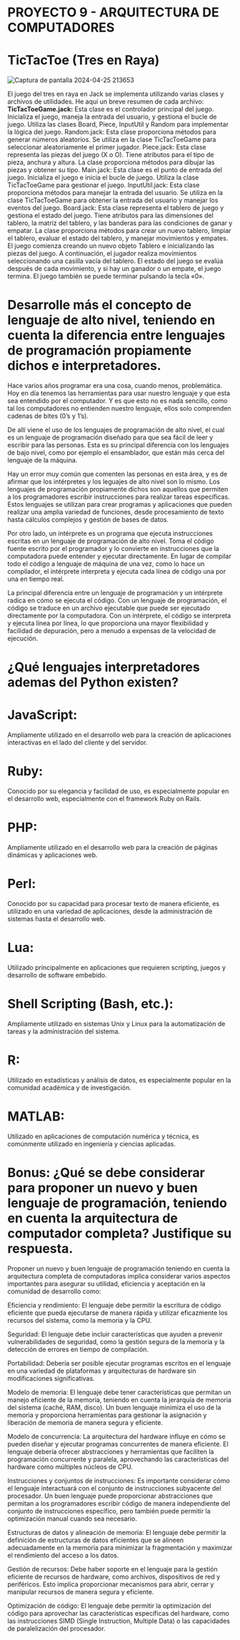 # PROYECTO 9 - ARQUITECTURA DE COMPUTADORES
# TicTacToe (Tres en Raya)
![Captura de pantalla 2024-04-25 213653](https://github.com/Fitman22/ArchiTech/assets/124414206/f2cdca71-a539-427a-8015-c93184487e76)

El juego del tres en raya en Jack se implementa utilizando varias clases y archivos de utilidades. He aquí un breve resumen de cada archivo:
**TicTacToeGame.jack:** Esta clase es el controlador principal del juego. Inicializa el juego, maneja la entrada del usuario, y gestiona el bucle de juego. Utiliza las clases Board, Piece, InputUtil y Random para implementar la lógica del juego.
Random.jack: Esta clase proporciona métodos para generar números aleatorios. Se utiliza en la clase TicTacToeGame para seleccionar aleatoriamente el primer jugador.
Piece.jack: Esta clase representa las piezas del juego (X o O). Tiene atributos para el tipo de pieza, anchura y altura. La clase proporciona métodos para dibujar las piezas y obtener su tipo.
Main.jack: Esta clase es el punto de entrada del juego. Inicializa el juego e inicia el bucle de juego. Utiliza la clase TicTacToeGame para gestionar el juego.
InputUtil.jack: Esta clase proporciona métodos para manejar la entrada del usuario. Se utiliza en la clase TicTacToeGame para obtener la entrada del usuario y manejar los eventos del juego.
Board.jack: Esta clase representa el tablero de juego y gestiona el estado del juego. Tiene atributos para las dimensiones del tablero, la matriz del tablero, y las banderas para las condiciones de ganar y empatar. La clase proporciona métodos para crear un nuevo tablero, limpiar el tablero, evaluar el estado del tablero, y manejar movimientos y empates.
El juego comienza creando un nuevo objeto Tablero e inicializando las piezas del juego. A continuación, el jugador realiza movimientos seleccionando una casilla vacía del tablero. El estado del juego se evalúa después de cada movimiento, y si hay un ganador o un empate, el juego termina. El juego también se puede terminar pulsando la tecla «0».


# Desarrolle más el concepto de lenguaje de alto nivel, teniendo en cuenta la diferencia entre lenguajes de programación propiamente dichos e interpretadores.

Hace varios años programar era una cosa, cuando menos, problemática. Hoy en día tenemos las herramientas para usar nuestro lenguaje y que esta sea entendido por el computador. Y es que esto no es nada sencillo, como tal los computadores no entienden nuestro lenguaje, ellos solo comprenden cadenas de bites (0’s y 1’s). 

De allí viene el uso de los lenguajes de programación de alto nivel, el cual es un lenguaje de programación diseñado para que sea fácil de leer y escribir para las personas. Esta es su principal diferencia con los lenguajes de bajo nivel, como por ejemplo el ensamblador, que están más cerca del lenguaje de la máquina.

Hay un error muy común que comenten las personas en esta área, y es de afirmar que los intérpretes y los leguajes de alto nivel son lo mismo. Los lenguajes de programación propiamente dichos son aquellos que permiten a los programadores escribir instrucciones para realizar tareas específicas. Estos lenguajes se utilizan para crear programas y aplicaciones que pueden realizar una amplia variedad de funciones, desde procesamiento de texto hasta cálculos complejos y gestión de bases de datos.

Por otro lado, un intérprete es un programa que ejecuta instrucciones escritas en un lenguaje de programación de alto nivel. Toma el código fuente escrito por el programador y lo convierte en instrucciones que la computadora puede entender y ejecutar directamente. En lugar de compilar todo el código a lenguaje de máquina de una vez, como lo hace un compilador, el intérprete interpreta y ejecuta cada línea de código una por una en tiempo real.

La principal diferencia entre un lenguaje de programación y un intérprete radica en cómo se ejecuta el código. Con un lenguaje de programación, el código se traduce en un archivo ejecutable que puede ser ejecutado directamente por la computadora. Con un intérprete, el código se interpreta y ejecuta línea por línea, lo que proporciona una mayor flexibilidad y facilidad de depuración, pero a menudo a expensas de la velocidad de ejecución.


# ¿Qué lenguajes interpretadores ademas del Python existen?
  # JavaScript:
  Ampliamente utilizado en el desarrollo web para la creación de aplicaciones interactivas en el lado del cliente y del servidor.
  # Ruby: 
  Conocido por su elegancia y facilidad de uso, es especialmente popular en el desarrollo web, especialmente con el framework Ruby on Rails.
  # PHP: 
  Ampliamente utilizado en el desarrollo web para la creación de páginas dinámicas y aplicaciones web.
  # Perl: 
  Conocido por su capacidad para procesar texto de manera eficiente, es utilizado en una variedad de aplicaciones, desde la administración de sistemas hasta el desarrollo web.
  # Lua: 
  Utilizado principalmente en aplicaciones que requieren scripting, juegos y desarrollo de software embebido.
  # Shell Scripting (Bash, etc.): 
  Ampliamente utilizado en sistemas Unix y Linux para la automatización de tareas y la administración del sistema.
  # R: 
  Utilizado en estadísticas y análisis de datos, es especialmente popular en la comunidad académica y de investigación.
  # MATLAB: 
  Utilizado en aplicaciones de computación numérica y técnica, es comúnmente utilizado en ingeniería y ciencias aplicadas.

# Bonus: ¿Qué se debe considerar para proponer un nuevo y buen lenguaje de programación, teniendo en cuenta la arquitectura de computador completa? Justifique su respuesta.

Proponer un nuevo y buen lenguaje de programación teniendo en cuenta la arquitectura completa de computadoras implica considerar varios aspectos importantes para asegurar su utilidad, eficiencia y aceptación en la comunidad de desarrollo como:

Eficiencia y rendimiento: El lenguaje debe permitir la escritura de código eficiente que pueda ejecutarse de manera rápida y utilizar eficazmente los recursos del sistema, como la memoria y la CPU.

Seguridad: El lenguaje debe incluir características que ayuden a prevenir vulnerabilidades de seguridad, como la gestión segura de la memoria y la detección de errores en tiempo de compilación.

Portabilidad: Debería ser posible ejecutar programas escritos en el lenguaje en una variedad de plataformas y arquitecturas de hardware sin modificaciones significativas.

Modelo de memoria: El lenguaje debe tener características que permitan un manejo eficiente de la memoria, teniendo en cuenta la jerarquía de memoria del sistema (caché, RAM, disco). Un buen lenguaje minimiza el uso de la memoria y proporciona herramientas para gestionar la asignación y liberación de memoria de manera segura y eficiente.

Modelo de concurrencia: La arquitectura del hardware influye en cómo se pueden diseñar y ejecutar programas concurrentes de manera eficiente. El lenguaje debería ofrecer abstracciones y herramientas que faciliten la programación concurrente y paralela, aprovechando las características del hardware como múltiples núcleos de CPU.

Instrucciones y conjuntos de instrucciones: Es importante considerar cómo el lenguaje interactuará con el conjunto de instrucciones subyacente del procesador. Un buen lenguaje puede proporcionar abstracciones que permitan a los programadores escribir código de manera independiente del conjunto de instrucciones específico, pero también puede permitir la optimización manual cuando sea necesario.

Estructuras de datos y alineación de memoria: El lenguaje debe permitir la definición de estructuras de datos eficientes que se alineen adecuadamente en la memoria para minimizar la fragmentación y maximizar el rendimiento del acceso a los datos.

Gestión de recursos: Debe haber soporte en el lenguaje para la gestión eficiente de recursos de hardware, como archivos, dispositivos de red y periféricos. Esto implica proporcionar mecanismos para abrir, cerrar y manipular recursos de manera segura y eficiente.

Optimización de código: El lenguaje debe permitir la optimización del código para aprovechar las características específicas del hardware, como las instrucciones SIMD (Single Instruction, Multiple Data) o las capacidades de paralelización del procesador.


